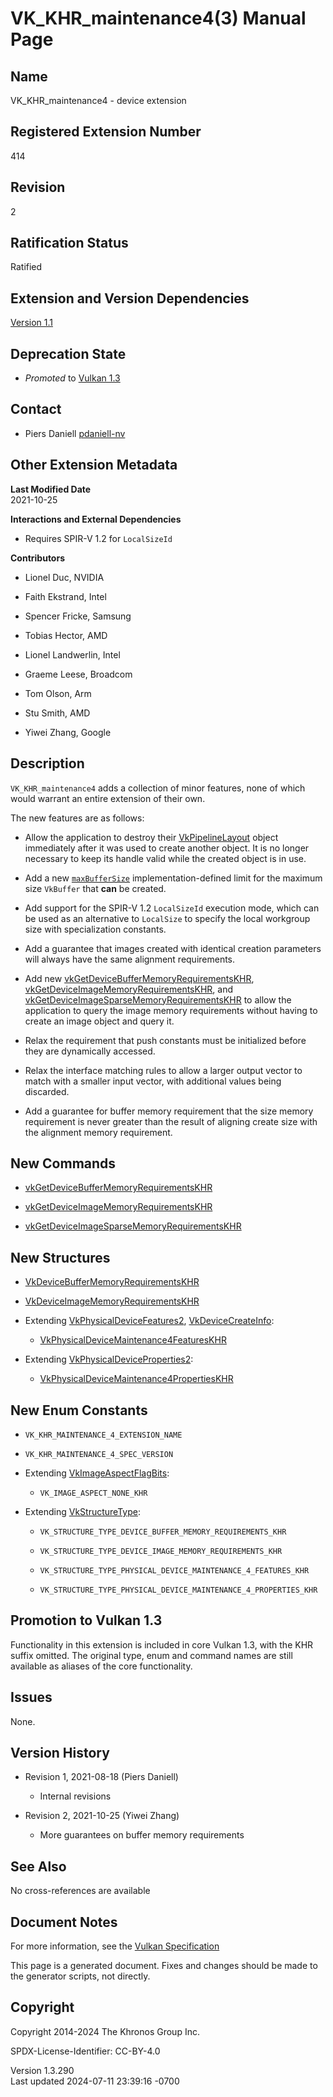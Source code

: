 # VK_KHR_maintenance4(3) Manual Page

## Name

VK_KHR_maintenance4 - device extension



## <a href="#_registered_extension_number" class="anchor"></a>Registered Extension Number

414

## <a href="#_revision" class="anchor"></a>Revision

2

## <a href="#_ratification_status" class="anchor"></a>Ratification Status

Ratified

## <a href="#_extension_and_version_dependencies" class="anchor"></a>Extension and Version Dependencies

[Version 1.1](#versions-1.1)  

## <a href="#_deprecation_state" class="anchor"></a>Deprecation State

- *Promoted* to <a
  href="https://registry.khronos.org/vulkan/specs/1.3-extensions/html/vkspec.html#versions-1.3-promotions"
  target="_blank" rel="noopener">Vulkan 1.3</a>

## <a href="#_contact" class="anchor"></a>Contact

- Piers Daniell <a
  href="https://github.com/KhronosGroup/Vulkan-Docs/issues/new?body=%5BVK_KHR_maintenance4%5D%20@pdaniell-nv%0A*Here%20describe%20the%20issue%20or%20question%20you%20have%20about%20the%20VK_KHR_maintenance4%20extension*"
  target="_blank" rel="nofollow noopener"><em></em>pdaniell-nv</a>

## <a href="#_other_extension_metadata" class="anchor"></a>Other Extension Metadata

**Last Modified Date**  
2021-10-25

**Interactions and External Dependencies**  
- Requires SPIR-V 1.2 for `LocalSizeId`

**Contributors**  
- Lionel Duc, NVIDIA

- Faith Ekstrand, Intel

- Spencer Fricke, Samsung

- Tobias Hector, AMD

- Lionel Landwerlin, Intel

- Graeme Leese, Broadcom

- Tom Olson, Arm

- Stu Smith, AMD

- Yiwei Zhang, Google

## <a href="#_description" class="anchor"></a>Description

`VK_KHR_maintenance4` adds a collection of minor features, none of which
would warrant an entire extension of their own.

The new features are as follows:

- Allow the application to destroy their
  [VkPipelineLayout](https://registry.khronos.org/vulkan/specs/1.3-extensions/man/html/VkPipelineLayout.html) object immediately after it
  was used to create another object. It is no longer necessary to keep
  its handle valid while the created object is in use.

- Add a new <a
  href="https://registry.khronos.org/vulkan/specs/1.3-extensions/html/vkspec.html#limits-maxBufferSize"
  target="_blank" rel="noopener"><code>maxBufferSize</code></a>
  implementation-defined limit for the maximum size `VkBuffer` that
  **can** be created.

- Add support for the SPIR-V 1.2 `LocalSizeId` execution mode, which can
  be used as an alternative to `LocalSize` to specify the local
  workgroup size with specialization constants.

- Add a guarantee that images created with identical creation parameters
  will always have the same alignment requirements.

- Add new
  [vkGetDeviceBufferMemoryRequirementsKHR](https://registry.khronos.org/vulkan/specs/1.3-extensions/man/html/vkGetDeviceBufferMemoryRequirementsKHR.html),
  [vkGetDeviceImageMemoryRequirementsKHR](https://registry.khronos.org/vulkan/specs/1.3-extensions/man/html/vkGetDeviceImageMemoryRequirementsKHR.html),
  and
  [vkGetDeviceImageSparseMemoryRequirementsKHR](https://registry.khronos.org/vulkan/specs/1.3-extensions/man/html/vkGetDeviceImageSparseMemoryRequirementsKHR.html)
  to allow the application to query the image memory requirements
  without having to create an image object and query it.

- Relax the requirement that push constants must be initialized before
  they are dynamically accessed.

- Relax the interface matching rules to allow a larger output vector to
  match with a smaller input vector, with additional values being
  discarded.

- Add a guarantee for buffer memory requirement that the size memory
  requirement is never greater than the result of aligning create size
  with the alignment memory requirement.

## <a href="#_new_commands" class="anchor"></a>New Commands

- [vkGetDeviceBufferMemoryRequirementsKHR](https://registry.khronos.org/vulkan/specs/1.3-extensions/man/html/vkGetDeviceBufferMemoryRequirementsKHR.html)

- [vkGetDeviceImageMemoryRequirementsKHR](https://registry.khronos.org/vulkan/specs/1.3-extensions/man/html/vkGetDeviceImageMemoryRequirementsKHR.html)

- [vkGetDeviceImageSparseMemoryRequirementsKHR](https://registry.khronos.org/vulkan/specs/1.3-extensions/man/html/vkGetDeviceImageSparseMemoryRequirementsKHR.html)

## <a href="#_new_structures" class="anchor"></a>New Structures

- [VkDeviceBufferMemoryRequirementsKHR](https://registry.khronos.org/vulkan/specs/1.3-extensions/man/html/VkDeviceBufferMemoryRequirementsKHR.html)

- [VkDeviceImageMemoryRequirementsKHR](https://registry.khronos.org/vulkan/specs/1.3-extensions/man/html/VkDeviceImageMemoryRequirementsKHR.html)

- Extending [VkPhysicalDeviceFeatures2](https://registry.khronos.org/vulkan/specs/1.3-extensions/man/html/VkPhysicalDeviceFeatures2.html),
  [VkDeviceCreateInfo](https://registry.khronos.org/vulkan/specs/1.3-extensions/man/html/VkDeviceCreateInfo.html):

  - [VkPhysicalDeviceMaintenance4FeaturesKHR](https://registry.khronos.org/vulkan/specs/1.3-extensions/man/html/VkPhysicalDeviceMaintenance4FeaturesKHR.html)

- Extending
  [VkPhysicalDeviceProperties2](https://registry.khronos.org/vulkan/specs/1.3-extensions/man/html/VkPhysicalDeviceProperties2.html):

  - [VkPhysicalDeviceMaintenance4PropertiesKHR](https://registry.khronos.org/vulkan/specs/1.3-extensions/man/html/VkPhysicalDeviceMaintenance4PropertiesKHR.html)

## <a href="#_new_enum_constants" class="anchor"></a>New Enum Constants

- `VK_KHR_MAINTENANCE_4_EXTENSION_NAME`

- `VK_KHR_MAINTENANCE_4_SPEC_VERSION`

- Extending [VkImageAspectFlagBits](https://registry.khronos.org/vulkan/specs/1.3-extensions/man/html/VkImageAspectFlagBits.html):

  - `VK_IMAGE_ASPECT_NONE_KHR`

- Extending [VkStructureType](https://registry.khronos.org/vulkan/specs/1.3-extensions/man/html/VkStructureType.html):

  - `VK_STRUCTURE_TYPE_DEVICE_BUFFER_MEMORY_REQUIREMENTS_KHR`

  - `VK_STRUCTURE_TYPE_DEVICE_IMAGE_MEMORY_REQUIREMENTS_KHR`

  - `VK_STRUCTURE_TYPE_PHYSICAL_DEVICE_MAINTENANCE_4_FEATURES_KHR`

  - `VK_STRUCTURE_TYPE_PHYSICAL_DEVICE_MAINTENANCE_4_PROPERTIES_KHR`

## <a href="#_promotion_to_vulkan_1_3" class="anchor"></a>Promotion to Vulkan 1.3

Functionality in this extension is included in core Vulkan 1.3, with the
KHR suffix omitted. The original type, enum and command names are still
available as aliases of the core functionality.

## <a href="#_issues" class="anchor"></a>Issues

None.

## <a href="#_version_history" class="anchor"></a>Version History

- Revision 1, 2021-08-18 (Piers Daniell)

  - Internal revisions

- Revision 2, 2021-10-25 (Yiwei Zhang)

  - More guarantees on buffer memory requirements

## <a href="#_see_also" class="anchor"></a>See Also

No cross-references are available

## <a href="#_document_notes" class="anchor"></a>Document Notes

For more information, see the <a
href="https://registry.khronos.org/vulkan/specs/1.3-extensions/html/vkspec.html#VK_KHR_maintenance4"
target="_blank" rel="noopener">Vulkan Specification</a>

This page is a generated document. Fixes and changes should be made to
the generator scripts, not directly.

## <a href="#_copyright" class="anchor"></a>Copyright

Copyright 2014-2024 The Khronos Group Inc.

SPDX-License-Identifier: CC-BY-4.0

Version 1.3.290  
Last updated 2024-07-11 23:39:16 -0700
